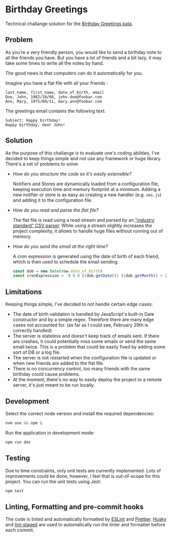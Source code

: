 # Birthday Greetings

Technical challange solution for the [Birthday Greetings kata](http://matteo.vaccari.name/blog/archives/154).

## Problem

As you’re a very friendly person, you would like to send a birthday note to all the friends you have. But you have a lot of friends and a bit lazy, it may take some times to write all the notes by hand.

The good news is that computers can do it automatically for you.

Imagine you have a flat file with all your friends :

```text
last_name, first_name, date_of_birth, email
Doe, John, 1982/10/08, john.doe@foobar.com
Ann, Mary, 1975/09/11, mary.ann@foobar.com
```

The greetings email contains the following text:

```text
Subject: Happy birthday!
Happy birthday, dear John!
```

## Solution

As the purpose of this challange is to evaluate one's coding abilities, I've decided to keep things simple and not use any framework or huge library.
There's a set of problems to solve:

- _How do you structure the code so it's easily extensible?_

  Notifiers and Stores are dynamically loaded from a configuration file, keeping execution time and memory footprint at a minimum. Adding a new notifier or store is as easy as creating a new handler (e.g. `sms.js`) and adding it to the configuration file.

- _How do you read and parse the flat file?_

  The flat file is read using a read stream and parsed by an ["industry standard" CSV parser](https://github.com/mafintosh/csv-parser). While using a stream slightly increases the project complexity, it allows to handle huge files without running out of memory.

- _How do you send the email at the right time?_

  A cron expression is generated using the date of birth of each friend, which is then used to schedule the email sending.

  ```javascript
  const dob = new Date(row.date_of_birth)
  const cronExpression = `0 0 0 ${dob.getDate()} ${dob.getMonth() + 1} * *`
  ```

## Limitations

Keeping things simple, I've decided to not handle certain edge cases:

- The date of birth validation is handled by JavaScript's built-in Date constructor and by a simple regex. Therefore there are many edge cases not accounted for. (as far as I could see, February 29th is correctly handled)
- The server is stateless and doesn't keep track of emails sent. If there are crashes, it could potentially miss some emails or send the same email twice. This is a problem that could be easily fixed by adding some sort of DB or a log file.
- The server is not restarted when the configuration file is updated or when new friends are added to the flat file.
- There is no concurrency control, too many friends with the same birthday could cause problems.
- At the moment, there's no way to easily deploy the project to a remote server, it's just meant to be run locally.

## Development

Select the correct node version and install the required dependencies:

```javascript
nvm use && npm i
```

Run the application in development mode:

```javascript
npm run dev
```

## Testing

Due to time constraints, only unit tests are currently implemented. Lots of improvements could be done, however, I feel that is out-of-scope for this project.
You can run the unit tests using Jest:

```javascript
npm test
```

## Linting, Formatting and pre-commit hooks

The code is linted and automatically formatted by [ESLint](https://eslint.org/) and [Prettier](https://prettier.io/). [Husky](https://typicode.github.io/husky/#/) and [lint-staged](https://www.npmjs.com/package/lint-staged) are used to automatically run the linter and formatter before each commit.
